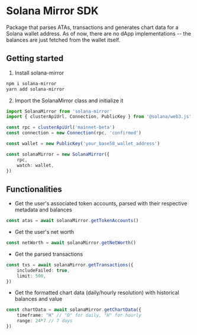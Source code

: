 # Solana Mirror SDK

Package that parses ATAs, transactions and generates chart data for a Solana wallet address. As of now, there are no dApp implementations -- the balances are just fetched from the wallet itself.

## Getting started

1. Install solana-mirror

```bash
npm i solana-mirror
yarn add solana-mirror
```

2. Import the SolanaMirror class and initialize it

```ts
import SolanaMirror from 'solana-mirror'
import { clusterApiUrl, Connection, PublicKey } from '@solana/web3.js'

const rpc = clusterApiUrl('mainnet-beta')
const connection = new Connection(rpc, 'confirmed')

const wallet = new PublicKey('your_base58_wallet_address')

const solanaMirror = new SolanaMirror({
    rpc,
    watch: wallet,
})
```

## Functionalities

-   Get the user's associated token accounts, parsed with their respective metadata and balances

```ts
const atas = await solanaMirror.getTokenAccounts()
```

-   Get the user's net worth

```ts
const netWorth = await solanaMirror.getNetWorth()
```

-   Get the parsed transactions

```ts
const txs = await solanaMirror.getTransactions({
    includeFailed: true,
    limit: 500,
})
```

-   Get the formatted chart data (daily/hourly resolution) with historical balances and value

```ts
const chartData = await solanaMirror.getChartData({
    timeframe: "H" // "D" for daily, "H" for hourly
    range: 24*7 // 7 days
})
```
